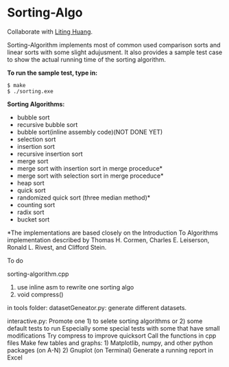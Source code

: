 # Sorting-Algo

Collaborate with [Liting Huang](https://github.com/llliting).  

Sorting-Algorithm implements most of common used comparison sorts and linear sorts with some slight adujusment. It also provides a sample test case to show the actual running time of the sorting algorithm.

**To run the sample test, type in:**
```
$ make
$ ./sorting.exe
```
**Sorting Algorithms:**
* bubble sort
* recursive bubble sort
* bubble sort(inline assembly code)(NOT DONE YET)
* selection sort
* insertion sort
* recursive insertion sort
* merge sort
* merge sort with insertion sort in merge proceduce*
* merge sort with selection sort in merge proceduce*
* heap sort
* quick sort
* randomized quick sort (three median method)*
* counting sort
* radix sort 
* bucket sort  

\*The implementations are based closely on the Introduction To Algorithms implementation described by Thomas H. Cormen, Charles E. Leiserson, Ronald L. Rivest, and Clifford Stein.

To do

sorting-algorithm.cpp
  1) use inline asm to rewrite one sorting algo
  2) void compress()
  
in tools folder: 
  datasetGeneator.py:
    generate different datasets.
    
  interactive.py:
    Promote one 1) to selete sorting algorithms or 2) some default tests to run
      Especially some special tests with some that have small modifications
      Try compress to improve quicksort
    Call the functions in cpp files
    Make few tables and graphs:
      1) Matplotlib, numpy, and other python packages (on A-N)
      2) Gnuplot (on Terminal)
    Generate a running report in Excel
